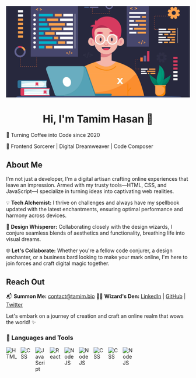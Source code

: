 <img src="https://github.com/tamimhasandev/tamimhasandev/blob/main/coding.jpg" />
<p></p>
<p></p>
<h1 align="center" >Hi, I'm Tamim Hasan 👋 </h1>

🌟 Turning Coffee into Code since 2020

🚀 Frontend Sorcerer | Digital Dreamweaver | Code Composer

## About Me

I'm not just a developer, I'm a digital artisan crafting online experiences that leave an impression. Armed with my trusty tools—HTML, CSS, and JavaScript—I specialize in turning ideas into captivating web realities.

💡 **Tech Alchemist:** I thrive on challenges and always have my spellbook updated with the latest enchantments, ensuring optimal performance and harmony across devices.

🎨 **Design Whisperer:** Collaborating closely with the design wizards, I conjure seamless blends of aesthetics and functionality, breathing life into visual dreams.

🌐 **Let's Collaborate:** Whether you're a fellow code conjurer, a design enchanter, or a business bard looking to make your mark online, I'm here to join forces and craft digital magic together.

## Reach Out

📬 **Summon Me:** contact@tamim.bio
🧙‍♂️ **Wizard's Den:** [LinkedIn](https://www.linkedin.com/in/tamimhasandev) | [GitHub](https://github.com/tamimhasandev) | [Twitter](https://twitter.com/tamimhasandev)

Let's embark on a journey of creation and craft an online realm that wows the world! ✨

### 🧰 Languages and Tools

<img align="left" alt="HTML" width="30px" style="padding-right:10px;" src="https://cdn.jsdelivr.net/gh/devicons/devicon/icons/html5/html5-plain.svg" />
<img align="left" alt="CSS" width="30px" style="padding-right:10px;" src="https://cdn.jsdelivr.net/gh/devicons/devicon/icons/css3/css3-plain.svg" />
<img align="left" alt="JavaScript" width="30px" style="padding-right:10px;" src="https://cdn.jsdelivr.net/gh/devicons/devicon/icons/javascript/javascript-plain.svg" />
<img align="left" alt="React" width="30px" style="padding-right:10px;" src="https://cdn.jsdelivr.net/gh/devicons/devicon/icons/react/react-original.svg" />
<img align="left" alt="NodeJS" width="30px" style="padding-right:10px;" src="https://cdn.jsdelivr.net/gh/devicons/devicon/icons/git/git-original.svg" />
<img align="left" alt="NodeJS" width="30px" style="padding-right:10px;" src="https://cdn.jsdelivr.net/gh/devicons/devicon/icons/vscode/vscode-original.svg" />
<img align="left" alt="CSS" width="30px" style="padding-right:10px;" src="https://cdn.jsdelivr.net/gh/devicons/devicon@latest/icons/nodejs/nodejs-original-wordmark.svg" />
<img align="left" alt="CSS" width="30px" style="padding-right:10px;" src="https://cdn.jsdelivr.net/gh/devicons/devicon@latest/icons/express/express-original.svg" />
<img align="left" alt="NodeJS" width="30px" style="padding-right:10px;" src="https://cdn.jsdelivr.net/gh/devicons/devicon/icons/sass/sass-original.svg" />


